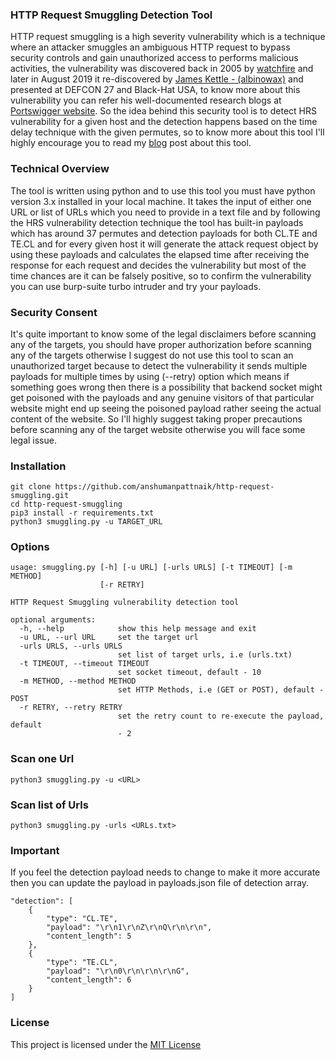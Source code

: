 ### HTTP Request Smuggling Detection Tool
HTTP request smuggling is a high severity vulnerability which is a technique where an attacker smuggles an ambiguous HTTP request to bypass security controls and gain unauthorized access to performs malicious activities, the vulnerability was discovered back in 2005 by [watchfire](https://www.cgisecurity.com/lib/HTTP-Request-Smuggling.pdf) and later in August 2019 it re-discovered by [James Kettle - (albinowax)](https://twitter.com/albinowax) and presented at DEFCON 27 and Black-Hat USA, to know more about this vulnerability you can refer his well-documented research blogs at [Portswigger website](https://portswigger.net/research/http-desync-attacks-request-smuggling-reborn). So the idea behind this security tool is to detect HRS vulnerability for a given host and the detection happens based on the time delay technique with the given permutes, so to know more about this tool I'll highly encourage you to read my [blog](https://hackbotone.com/blog/http-request-smuggling) post about this tool.

### Technical Overview
The tool is written using python and to use this tool you must have python version 3.x installed in your local machine. It takes the input of either one URL or list of URLs which you need to provide in a text file and by following the HRS vulnerability detection technique the tool has built-in payloads which has around 37 permutes and detection payloads for both CL.TE and TE.CL and for every given host it will generate the attack request object by using these payloads and calculates the elapsed time after receiving the response for each request and decides the vulnerability but most of the time chances are it can be falsely positive, so to confirm the vulnerability you can use burp-suite turbo intruder and try your payloads.

### Security Consent
It's quite important to know some of the legal disclaimers before scanning any of the targets, you should have proper authorization before scanning any of the targets otherwise I suggest do not use this tool to scan an unauthorized target because to detect the vulnerability it sends multiple payloads for multiple times by using (--retry) option which means if something goes wrong then there is a possibility that backend socket might get poisoned with the payloads and any genuine visitors of that particular website might end up seeing the poisoned payload rather seeing the actual content of the website. So I'll highly suggest taking proper precautions before scanning any of the target website otherwise you will face some legal issue.

### Installation
`````````````````````````````````````````````````````````````````````````````````````````````````````````````````````
git clone https://github.com/anshumanpattnaik/http-request-smuggling.git
cd http-request-smuggling
pip3 install -r requirements.txt
python3 smuggling.py -u TARGET_URL
`````````````````````````````````````````````````````````````````````````````````````````````````````````````````````

### Options
`````````````````````````````````````````````````````````````````````````````````````````````````
usage: smuggling.py [-h] [-u URL] [-urls URLS] [-t TIMEOUT] [-m METHOD]
                    [-r RETRY]

HTTP Request Smuggling vulnerability detection tool

optional arguments:
  -h, --help            show this help message and exit
  -u URL, --url URL     set the target url
  -urls URLS, --urls URLS
                        set list of target urls, i.e (urls.txt)
  -t TIMEOUT, --timeout TIMEOUT
                        set socket timeout, default - 10
  -m METHOD, --method METHOD
                        set HTTP Methods, i.e (GET or POST), default - POST
  -r RETRY, --retry RETRY
                        set the retry count to re-execute the payload, default
                        - 2
`````````````````````````````````````````````````````````````````````````````````````````````````

### Scan one Url
````````````````````````````````````
python3 smuggling.py -u <URL>
````````````````````````````````````

### Scan list of Urls
````````````````````````````````````
python3 smuggling.py -urls <URLs.txt>
````````````````````````````````````

### Important
If you feel the detection payload needs to change to make it more accurate then you can update the payload in payloads.json file of detection array.

``````````````````````````````````````````````````````````````````
"detection": [
	{
		"type": "CL.TE",
		"payload": "\r\n1\r\nZ\r\nQ\r\n\r\n",
		"content_length": 5
	},
	{
		"type": "TE.CL",
		"payload": "\r\n0\r\n\r\n\r\nG",
		"content_length": 6
	}
]
``````````````````````````````````````````````````````````````````

### License
This project is licensed under the [MIT License](LICENSE)